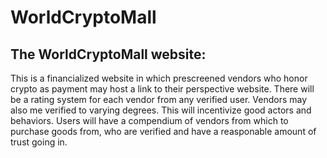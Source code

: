 # WorldCryptoMall
## The WorldCryptoMall website:
This is a financialized website in which prescreened vendors who honor crypto as payment 
may host a link to their perspective website. There will be a rating system for each vendor 
from any verified user. Vendors may also me verified to varying degrees. This will incentivize 
good actors and behaviors. Users will have a compendium of vendors from which to purchase 
goods from, who are verified and have a reasponable amount of trust going in. 
